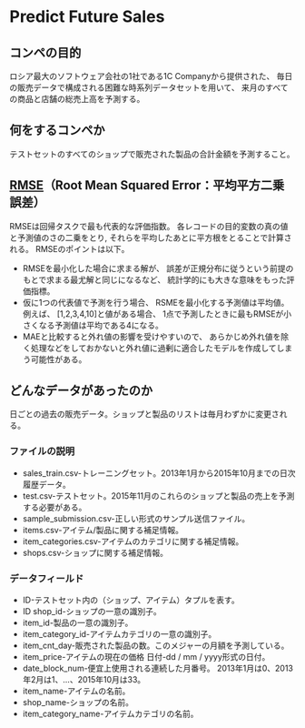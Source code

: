 # Predict Future Sales

## コンペの目的

ロシア最大のソフトウェア会社の1社である1C Companyから提供された、
毎日の販売データで構成される困難な時系列データセットを用いて、
来月のすべての商品と店舗の総売上高を予測する。

## 何をするコンペか

テストセットのすべてのショップで販売された製品の合計金額を予測すること。

## [RMSE](https://aizine.ai/rmse-rmsle1114/)（Root Mean Squared Error：平均平方二乗誤差）

RMSEは回帰タスクで最も代表的な評価指数。
各レコードの目的変数の真の値と予測値のさの二乗をとり,
それらを平均したあとに平方根をとることで計算される。
RMSEのポイントは以下。

- RMSEを最小化した場合に求まる解が、
誤差が正規分布に従うという前提のもとで求まる最尤解と同じになるなど、
統計学的にも大きな意味をもった評価指標。
- 仮に1つの代表値で予測を行う場合、
RSMEを最小化する予測値は平均値。
例えば、
[1,2,3,4,10]と値がある場合、
1点で予測したときに最もRMSEが小さくなる予測値は平均である4になる。
- MAEと比較すると外れ値の影響を受けやすいので、
あらかじめ外れ値を除く処理などをしておかないと外れ値に過剰に適合したモデルを作成してしまう可能性がある。

## どんなデータがあったのか

日ごとの過去の販売データ。ショップと製品のリストは毎月わずかに変更される。

### ファイルの説明

- sales_train.csv-トレーニングセット。2013年1月から2015年10月までの日次履歴データ。
- test.csv-テストセット。2015年11月のこれらのショップと製品の売上を予測する必要がある。
- sample_submission.csv-正しい形式のサンプル送信ファイル。
- items.csv-アイテム/製品に関する補足情報。
- item_categories.csv-アイテムのカテゴリに関する補足情報。
- shops.csv-ショップに関する補足情報。

### データフィールド

- ID-テストセット内の（ショップ、アイテム）タプルを表す。
- ID shop_id-ショップの一意の識別子。
- item_id-製品の一意の識別子。
- item_category_id-アイテムカテゴリの一意の識別子。
- item_cnt_day-販売された製品の数。このメジャーの月額を予測している。
- item_price-アイテムの現在の価格 日付-dd / mm / yyyy形式の日付。
- date_block_num-便宜上使用される連続した月番号。 2013年1月は0、2013年2月は1、...、2015年10月は33。
- item_name-アイテムの名前。
- shop_name-ショップの名前。
- item_category_name-アイテムカテゴリの名前。
